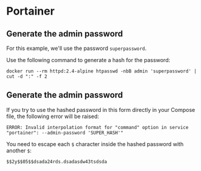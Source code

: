 # Portainer #

## Generate the admin password ##

For this example, we'll use the password `superpassword`.

Use the following command to generate a hash for the password:

    docker run --rm httpd:2.4-alpine htpasswd -nbB admin 'superpassword' | cut -d ":" -f 2

## Generate the admin password ##

If you try to use the hashed password in this form directly in your Compose file, the following error will be raised:

    ERROR: Invalid interpolation format for "command" option in service "portainer": --admin-password 'SUPER_HASH'"

You need to escape each `$` character inside the hashed password with another `$`:

    $$2y$$05$$dsada24rds.dsadasdw43tsdsda